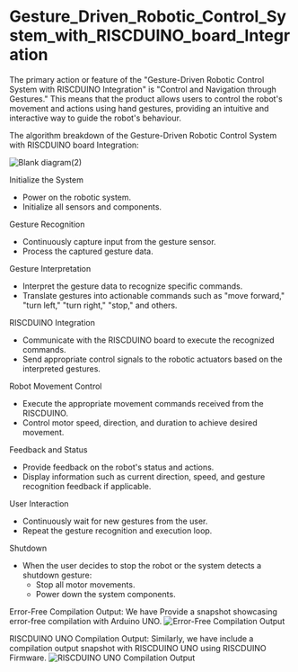 # Gesture_Driven_Robotic_Control_System_with_RISCDUINO_board_Integration
The primary action or feature of the "Gesture-Driven Robotic Control System with RISCDUINO Integration" is "Control and Navigation through Gestures." This means that the product allows users to control the robot's movement and actions using hand gestures, providing an intuitive and interactive way to guide the robot's behaviour.


The algorithm breakdown of the Gesture-Driven Robotic Control System with RISCDUINO board Integration:

![Blank diagram(2)](https://github.com/Gohil-14/Gesture_Driven_Robotic_Control_System_with_RISCDUINO_board_Integration/assets/105907265/e633870a-54b9-4ae0-8ad9-7084e3cb3c8e)

Initialize the System
   - Power on the robotic system.
   - Initialize all sensors and components.

Gesture Recognition
   - Continuously capture input from the gesture sensor.
   - Process the captured gesture data.

Gesture Interpretation
   - Interpret the gesture data to recognize specific commands.
   - Translate gestures into actionable commands such as "move forward," "turn
     left," "turn right," "stop," and others.

RISCDUINO Integration
   - Communicate with the RISCDUINO board to execute the recognized
commands.
   - Send appropriate control signals to the robotic actuators based on the
interpreted gestures.

Robot Movement Control
   - Execute the appropriate movement commands received from the RISCDUINO.
   - Control motor speed, direction, and duration to achieve desired movement.

Feedback and Status
   - Provide feedback on the robot's status and actions.
   - Display information such as current direction, speed, and gesture recognition
feedback if applicable.

User Interaction
   - Continuously wait for new gestures from the user.
   - Repeat the gesture recognition and execution loop.

Shutdown 
   - When the user decides to stop the robot or the system detects a shutdown
gesture:
     - Stop all motor movements.
     - Power down the system components.
    
       
Error-Free Compilation Output: We have Provide a snapshot showcasing error-free compilation with Arduino UNO.
![Error-Free Compilation Output](https://github.com/Gohil-14/Gesture_Driven_Robotic_Control_System_with_RISCDUINO_board_Integration/assets/105907265/757db8d9-07bb-40f9-af32-58fc68d58670)


RISCDUINO UNO Compilation Output: Similarly, we have include a compilation output snapshot with RISCDUINO UNO using RISCDUINO Firmware.
![RISCDUINO UNO Compilation Output](https://github.com/Gohil-14/Gesture_Driven_Robotic_Control_System_with_RISCDUINO_board_Integration/assets/105907265/b52f0772-97a2-42de-a0da-54bbd16b063d)


